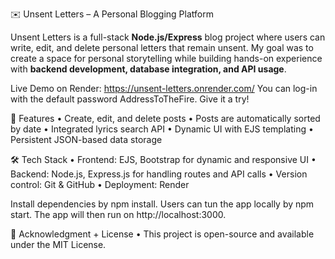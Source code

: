 ✉️ Unsent Letters – A Personal Blogging Platform

Unsent Letters is a full-stack **Node.js/Express** blog project where users can write, edit, and delete personal letters that remain unsent. My goal was to create a space for personal storytelling while building hands-on experience with **backend development, database integration, and API usage**.

Live Demo on Render: https://unsent-letters.onrender.com/
You can log-in with the default password AddressToTheFire. Give it a try! 

📌 Features
•	Create, edit, and delete posts
•	Posts are automatically sorted by date
•	Integrated lyrics search API
•	Dynamic UI with EJS templating
•	Persistent JSON-based data storage 

🛠️ Tech Stack
•	Frontend: EJS, Bootstrap for dynamic and responsive UI
•	Backend: Node.js, Express.js for handling routes and API calls
•	Version control:  Git & GitHub
•	Deployment: Render

Install dependencies by npm install. Users can tun the app locally by npm start. The app will then run on http://localhost:3000.

📜 Acknowledgment + License
•	This project is open-source and available under the MIT License.

